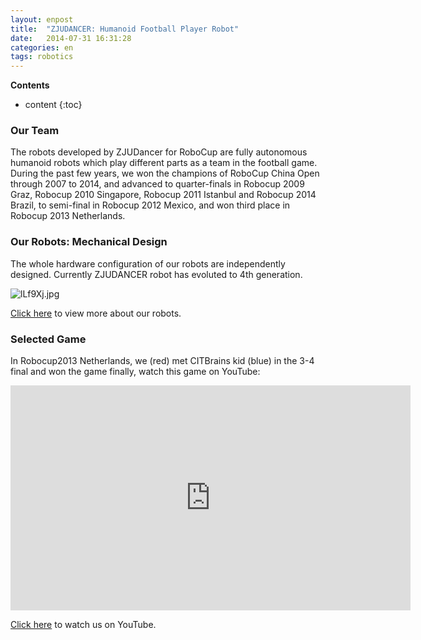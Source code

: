 ```yaml
---
layout: enpost
title:  "ZJUDANCER: Humanoid Football Player Robot"
date:   2014-07-31 16:31:28
categories: en
tags: robotics
---
```


__Contents__

* content
{:toc}

### Our Team

The robots developed by ZJUDancer for RoboCup are fully autonomous humanoid robots which play different parts as a team in the football game. During the past few years, we won the champions of RoboCup China Open through 2007 to 2014, and advanced to quarter-finals in Robocup 2009 Graz, Robocup 2010 Singapore, Robocup 2011 Istanbul and Robocup 2014 Brazil, to semi-final in Robocup 2012 Mexico, and won third place in Robocup 2013 Netherlands.

<!-- ![](/images/dancerteam.jpg) -->

### Our Robots: Mechanical Design

The whole hardware configuration of our robots are independently designed. Currently ZJUDANCER robot has evoluted to 4th generation.

<!-- ![](/images/dancer.jpg) -->
![lLf9Xj.jpg](https://s2.ax1x.com/2020/01/15/lLf9Xj.jpg)
	
[Click here](https://zjudancer.github.io/2017/10/23/Introduction/) to view more about our robots.


### Selected Game

In Robocup2013 Netherlands, we (red) met CITBrains kid (blue) in the 3-4 final and won the game finally, watch this game on YouTube:

<iframe width="640" height="360" src="https://www.youtube.com/embed/AyXuNiPpCmk?feature=player_embedded" frameborder="0" allowfullscreen></iframe>
<br>

[Click here](https://www.youtube.com/user/ZJUDancer) to watch us on YouTube.
